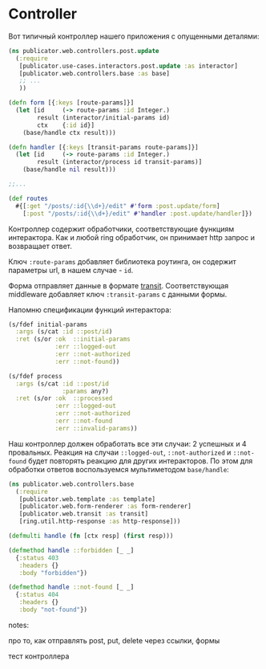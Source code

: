 # Controller

Вот типичный контроллер нашего приложения c опущенными деталями:

```clojure
(ns publicator.web.controllers.post.update
  (:require
   [publicator.use-cases.interactors.post.update :as interactor]
   [publicator.web.controllers.base :as base]
   ;; ...
   ))

(defn form [{:keys [route-params]}]
  (let [id     (-> route-params :id Integer.)
        result (interactor/initial-params id)
        ctx    {:id id}]
    (base/handle ctx result)))

(defn handler [{:keys [transit-params route-params]}]
  (let [id     (-> route-params :id Integer.)
        result (interactor/process id transit-params)]
    (base/handle nil result)))

;;...

(def routes
  #{[:get "/posts/:id{\\d+}/edit" #'form :post.update/form]
    [:post "/posts/:id{\\d+}/edit" #'handler :post.update/handler]})
```

Контроллер содержит обработчики, соответствующие функциям интерактора.
Как и любой ring обработчик, он принимает http запрос и возвращает ответ.

Ключ `:route-params` добавляет библиотека роутинга, он содержит
параметры url, в нашем случае - `id`.

Форма отправляет данные в формате [transit](https://github.com/cognitect/transit-format).
Соответствующая middleware добавляет ключ `:transit-params` с данными формы.

Напомню спецификации функций интерактора:

```clojure
(s/fdef initial-params
  :args (s/cat :id ::post/id)
  :ret (s/or :ok  ::initial-params
             :err ::logged-out
             :err ::not-authorized
             :err ::not-found))

(s/fdef process
  :args (s/cat :id ::post/id
               :params any?)
  :ret (s/or :ok  ::processed
             :err ::logged-out
             :err ::not-authorized
             :err ::not-found
             :err ::invalid-params))
```

Наш контроллер должен обработать все эти случаи: 2 успешных и 4 провальных.
Реакция на случаи `::logged-out`, `::not-authorized` и `::not-found`
будет повторять реакцию для других интеракторов. По этом для обработки ответов
воспользуемся мультиметодом `base/handle`:

```clojure
(ns publicator.web.controllers.base
  (:require
   [publicator.web.template :as template]
   [publicator.web.form-renderer :as form-renderer]
   [publicator.web.transit :as transit]
   [ring.util.http-response :as http-response]))

(defmulti handle (fn [ctx resp] (first resp)))

(defmethod handle ::forbidden [_ _]
  {:status 403
   :headers {}
   :body "forbidden"})

(defmethod handle ::not-found [_ _]
  {:status 404
   :headers {}
   :body "not-found"})
```














notes:

про то, как отправлять post, put, delete через ссылки, формы

тест контроллера
